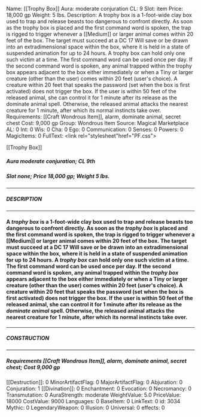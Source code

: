 Name: [[Trophy Box]]
Aura: moderate conjuration
CL: 9
Slot: item
Price: 18,000 gp
Weight: 5 lbs.
Description: A trophy box is a 1-foot-wide clay box used to trap and release beasts too dangerous to confront directly. As soon as the trophy box is placed and the first command word is spoken, the trap is rigged to trigger whenever a [[Medium]] or larger animal comes within 20 feet of the box. The target must succeed at a DC 17 Will save or be drawn into an extradimensional space within the box, where it is held in a state of suspended animation for up to 24 hours. A trophy box can hold only one such victim at a time. The first command word can be used once per day. If the second command word is spoken, any animal trapped within the trophy box appears adjacent to the box either immediately or when a Tiny or larger creature (other than the user) comes within 20 feet (user's choice). A creature within 20 feet that speaks the password (set when the box is first activated) does not trigger the box. If the user is within 50 feet of the released animal, she can control it for 1 minute after its release as the dominate animal spell. Otherwise, the released animal attacks the nearest creature for 1 minute, after which its normal instincts take over.
Requirements: [[Craft Wondrous Item]], alarm, dominate animal, secret chest
Cost: 9,000 gp
Group: Wondrous Item
Source: Magical Marketplace
AL: 0
Int: 0
Wis: 0
Cha: 0
Ego: 0
Communication: 0
Senses: 0
Powers: 0
MagicItems: 0
FullText: <link rel="stylesheet"href="PF.css"><div class="heading"><p class="alignleft">[[Trophy Box]]</p><div style="clear: both;"></div></div><div><h5><b>Aura </b>moderate conjuration; <b>CL </b>9th</h5><h5><b>Slot </b>none; <b>Price </b>18,000 gp; <b>Weight </b>5 lbs.</h5></div><hr/><div><h5><b>DESCRIPTION</b></h5></div><hr/><div><h4><p>A <i>trophy box</i> is a 1-foot-wide clay box used to trap and release beasts too dangerous to confront directly. As soon as the <i>trophy box</i> is placed and the first command word is spoken, the trap is rigged to trigger whenever a [[Medium]] or larger animal comes within 20 feet of the box. The target must succeed at a DC 17 Will save or be drawn into an extradimensional space within the box, where it is held in a state of suspended animation for up to 24 hours. A <i>trophy box</i> can hold only one such victim at a time. The first command word can be used once per day. If the second command word is spoken, any animal trapped within the <i>trophy box</i> appears adjacent to the box either immediately or when a Tiny or larger creature (other than the user) comes within 20 feet (user's choice). A creature within 20 feet that speaks the password (set when the box is first activated) does not trigger the box. If the user is within 50 feet of the released animal, she can control it for 1 minute after its release as the <i>dominate animal</i> spell. Otherwise, the released animal attacks the nearest creature for 1 minute, after which its normal instincts take over.</p></h4></div><hr/><div><h5><b>CONSTRUCTION</b></h5></div><hr/><div><h5><b>Requirements </b>[[Craft Wondrous Item]], <i>alarm</i>, <i>dominate animal</i>, <i>secret chest</i>; <b>Cost </b>9,000 gp</h5></div>
[[Destruction]]: 0
MinorArtifactFlag: 0
MajorArtifactFlag: 0
Abjuration: 0
Conjuration: 1
[[Divination]]: 0
Enchantment: 0
Evocation: 0
Necromancy: 0
Transmutation: 0
AuraStrength: moderate
WeightValue: 5.0
PriceValue: 18000
CostValue: 9000
Languages: 0
BaseItem: 0
LinkText: 0
id: 3034
Mythic: 0
LegendaryWeapon: 0
Illusion: 0
Universal: 0
effects: 0
